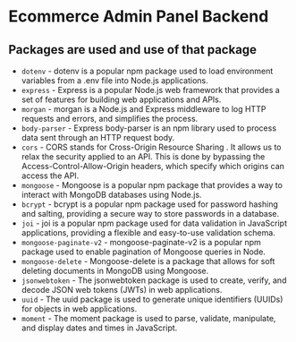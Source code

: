 # Ecommerce Admin Panel Backend

## Packages are used and use of that package
- `dotenv` - dotenv is a popular npm package used to load environment variables from a .env file into Node.js applications.
- `express` - Express is a popular Node.js web framework that provides a set of features for building web applications and APIs.
- `morgan` - morgan is a Node.js and Express middleware to log HTTP requests and errors, and simplifies the process.
- `body-parser` - Express body-parser is an npm library used to process data sent through an HTTP request body.
- `cors` - CORS stands for Cross-Origin Resource Sharing . It allows us to relax the security applied to an API. This is done by bypassing the Access-Control-Allow-Origin headers, which specify which origins can access the API.
- `mongoose` - Mongoose is a popular npm package that provides a way to interact with MongoDB databases using Node.js.
- `bcrypt` - bcrypt is a popular npm package used for password hashing and salting, providing a secure way to store passwords in a database.
- `joi` - joi is a popular npm package used for data validation in JavaScript applications, providing a flexible and easy-to-use validation schema.
- `mongoose-paginate-v2` - mongoose-paginate-v2 is a popular npm package used to enable pagination of Mongoose queries in Node.
- `mongoose-delete` - Mongoose-delete is a package that allows for soft deleting documents in MongoDB using Mongoose.
- `jsonwebtoken` - The jsonwebtoken package is used to create, verify, and decode JSON web tokens (JWTs) in web applications.
- `uuid` - The uuid package is used to generate unique identifiers (UUIDs) for objects in web applications.
- `moment` - The moment package is used to parse, validate, manipulate, and display dates and times in JavaScript.
